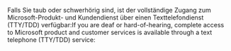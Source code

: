 <span data-ttu-id="f86fb-101">Falls Sie taub oder schwerhörig sind, ist der vollständige Zugang zum Microsoft-Produkt- und Kundendienst über einen Texttelefondienst (TTY/TDD) verfügbar:</span><span class="sxs-lookup"><span data-stu-id="f86fb-101">If you are deaf or hard-of-hearing, complete access to Microsoft product and customer services is available through a text telephone (TTY/TDD) service:</span></span>